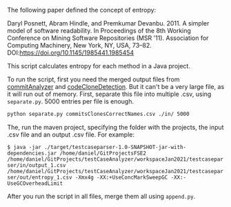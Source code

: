 The following paper defined the concept of entropy:

Daryl Posnett, Abram Hindle, and Premkumar Devanbu. 2011. A simpler model of software readability. In Proceedings of the 8th Working Conference on Mining Software Repositories (MSR '11). Association for Computing Machinery, New York, NY, USA, 73–82. DOI:https://doi.org/10.1145/1985441.1985454

This script calculates entropy for each method in a Java project.

To run the script, first you need the merged output files from [commitAnalyzer](../commitAnalyzer) and [codeCloneDetection](../codeCloneDetection). But it can't be a very large file, as it will run out of memory. First, separate this file into multiple .csv, using ```separate.py```. 5000 entries per file is enough.

```sh
python separate.py commitsClonesCorrectNames.csv ./in/ 5000
```

The, run the maven project, specifying the folder with the projects, the input .csv file and an output .csv file. For example:

```$ java -jar ./target/testcaseparser-1.0-SNAPSHOT-jar-with-dependencies.jar /home/daniel/GitProjectsFSE2 /home/daniel/GitProjects/testCaseAnalyzer/workspaceJan2021/testcaseparser/in/output_1.csv /home/daniel/GitProjects/testCaseAnalyzer/workspaceJan2021/testcaseparser/out/entropy_1.csv -Xmx4g -XX:+UseConcMarkSweepGC -XX:-UseGCOverheadLimit```

After you run the script in all files, merge them all using ```append.py```.